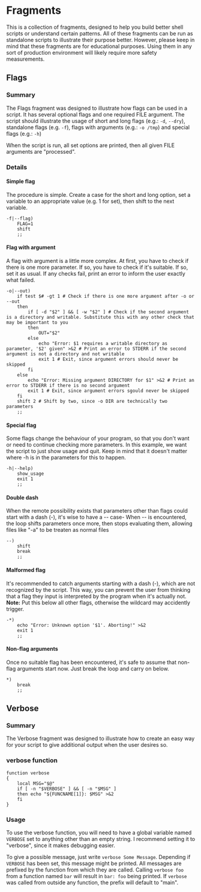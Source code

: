 # Fragments
This is a collection of fragments, designed to help you build better shell scripts or understand certain patterns.
All of these fragments can be run as standalone scripts to illustrate their purpose better.
However, please keep in mind that these fragments are for educational purposes. Using them in any sort of production environment will likely require more safety measurements.

## Flags
### Summary
The Flags fragment was designed to illustrate how flags can be used in a script.
It has several optional flags and one required FILE argument.
The script should illustrate the usage of short and long flags (e.g.: `-d`, `--dry`), standalone flags (e.g. `-f`), flags with arguments (e.g.: `-o /tmp`) and special flags (e.g.: `-h`)

When the script is run, all set options are printed, then all given FILE arguments are "processed".

### Details
#### Simple flag
The procedure is simple. Create a case for the short and long option, set a variable to an appropriate value (e.g. 1 for set), then shift to the next variable.
```
-f|--flag)
	FLAG=1
	shift
	;;
```

#### Flag with argument
A flag with argument is a little more complex. At first, you have to check if there is one more parameter. If so, you have to check if it's suitable. If so, set it as usual.
If any checks fail, print an error to inform the user exactly what failed.
```
-o|--out)
	if test $# -gt 1 # Check if there is one more argument after -o or --out
	then
		if [ -d "$2" ] && [ -w "$2" ] # Check if the second argument is a directory and writable. Substitute this with any other check that may be important to you
		then
			OUT="$2"
		else
			echo "Error: $1 requires a writable directory as parameter, '$2' given" >&2 # Print an error to STDERR if the second argument is not a directory and not writable
			exit 1 # Exit, since argument errors should never be skipped
		fi
	else
		echo "Error: Missing argument DIRECTORY for $1" >&2 # Print an error to STDERR if there is no second argument
		exit 1 # Exit, since argument errors sgould never be skipped
	fi
	shift 2 # Shift by two, since -o DIR are technically two parameters
	;;

```

#### Special flag
Some flags change the behaviour of your program, so that you don't want or need to continue checking more parameters.
In this example, we want the script to just show usage and quit. Keep in mind that it doesn't matter where -h is in the parameters for this to happen.
```
-h|--help)
	show_usage
	exit 1
	;;
```

#### Double dash
When the remote possibility exists that parameters other than flags could start with a dash (-), it's wise to have a -- case-
When -- is encountered, the loop shifts parameters once more, then stops evaluating them, allowing files like "-a" to be treaten as normal files
```
--)
	shift
	break
	;;
```

#### Malformed flag
It's recommended to catch arguments starting with a dash (-), which are not recognized by the script.
This way, you can prevent the user from thinking that a flag they input is interpreted by the program when it's actually not.  
**Note:** Put this below all other flags, otherwise the wildcard may accidently trigger.
```
-*)
	echo "Error: Unknown option '$1'. Aborting!" >&2
	exit 1
	;;

```

#### Non-flag arguments
Once no suitable flag has been encountered, it's safe to assume that non-flag arguments start now. Just break the loop and carry on below.
```
*)
	break
	;;
```

## Verbose
### Summary
The Verbose fragment was designed to illustrate how to create an easy way for your script to give additional output when the user desires so.

### verbose function
```
function verbose
{
	local MSG="$@"
	if [ -n "$VERBOSE" ] && [ -n "$MSG" ]
	then echo "${FUNCNAME[1]}: $MSG" >&2
	fi
}
```

### Usage
To use the verbose function, you will need to have a global variable named `VERBOSE` set to anything other than an empty string.
I recommend setting it to "verbose", since it makes debugging easier.

To give a possible message, just write `verbose Some Message`. Depending if `VERBOSE` has been set, this message might be printed.
All messages are prefixed by the function from which they are called. Calling `verbose foo` from a function named `bar` will result in `bar: foo` being printed.
If `verbose` was called from outside any function, the prefix will default to "main".
